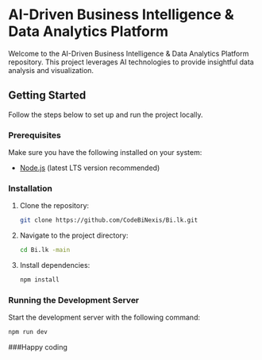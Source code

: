 # AI-Driven Business Intelligence & Data Analytics Platform

Welcome to the AI-Driven Business Intelligence & Data Analytics Platform repository. This project leverages  AI technologies to provide insightful data analysis and visualization.

## Getting Started

Follow the steps below to set up and run the project locally.

### Prerequisites
Make sure you have the following installed on your system:
- [Node.js](https://nodejs.org/) (latest LTS version recommended)

### Installation
1. Clone the repository:
   ```sh
   git clone https://github.com/CodeBiNexis/Bi.lk.git
   ```
2. Navigate to the project directory:
   ```sh
   cd Bi.lk -main
   ```
3. Install dependencies:
   ```sh
   npm install
   ```

### Running the Development Server
Start the development server with the following command:
```sh
npm run dev
```
###Happy coding
